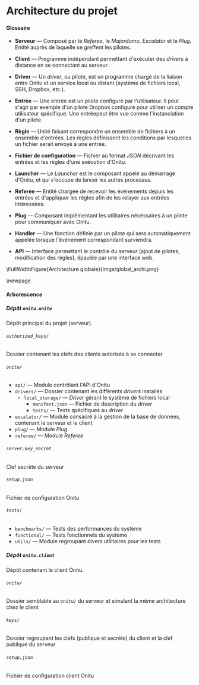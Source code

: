 # Architecture du projet

#### Glossaire

- **Serveur** — Composé par le *Referee*, le *Majordomo*, *Escalator* et le *Plug*. Entité auprès de laquelle se greffent les pilotes.

- **Client** — Programme indépendant permettant d'exécuter des *drivers* à distance en se connectant au serveur.

- **Driver** — Un *driver*, ou pilote, est un programme chargé de la liaison entre Onitu et un service local ou distant (système de fichiers local, SSH, Dropbox, etc.).

- **Entrée** — Une entrée est un pilote configuré par l'utilisateur. Il peut s'agir par exemple d'un pilote Dropbox configuré pour utiliser un compte utilisateur spécifique. Une entréepeut être vue comme l'instanciation d'un pilote.

- **Règle** — Unité faisant correspondre un ensemble de fichiers à un ensemble d'entrées. Les règles définissent les conditions par lesquelles un fichier serait envoyé à une entrée.

- **Fichier de configuration** — Fichier au format *JSON* décrivant les entrées et les règles d'une exécution d'Onitu.

- **Launcher** — Le *Launcher* est le composant appelé au démarrage d'Onitu, et qui s'occupe de lancer les autres processus.

- **Referee** — Entité chargée de recevoir les événements depuis les entrées et d'appliquer les règles afin de les relayer aux entrées intéressées.

- **Plug** — Composant implémentant les utilitaires nécéssaires à un pilote pour communiquer avec Onitu.

- **Handler** — Une fonction définie par un pilote qui sera automatiquement appelée lorsque l'événement correspondant surviendra.

- **API** — Interface permettant le contrôle du serveur (ajout de pilotes, modification des règles), épaulée par une interface web.


\FullWidthFigure{Architecture globale}{imgs/global_archi.png}

\newpage

#### Arborescence

##### Dépôt `onitu.onitu`

Dépôt principal du projet (serveur).

###### `authorized_keys/`
Dossier contenant les clefs des clients autorisés à se connecter

###### `onitu/`
- `api/` — Module contrôlant l'API d'Onitu
- `drivers/` — Dossier contenant les différents *drivers* installés
    - `local_storage/` — *Driver* gérant le système de fichiers local
        - `manifest.json` — Fichier de description du *driver*
        - `tests/` — Tests spécifiques au *driver*
- `escalator/` — Module consacré à la gestion de la base de données, contenant le serveur et le client
- `plug/` — Module *Plug*
- `referee/` — Module *Referee*

###### `server.key_secret`
Clef secrète du serveur

###### `setup.json`
Fichier de configuration Onitu

###### `tests/`
- `benchmarks/` — Tests des performances du système
- `functional/` — Tests fonctionnels du système
- `utils/` — Module regroupant divers utilitaires pour les tests

##### Dépôt `onitu.client`

Dépôt contenant le client Onitu.

###### `onitu/`
Dossier semblable au `onitu/` du serveur et simulant la même architecture chez le client

###### `keys/`
Dossier regroupant les clefs (publique et secrète) du client et la clef publique du serveur

###### `setup.json`
Fichier de configuration client Onitu
